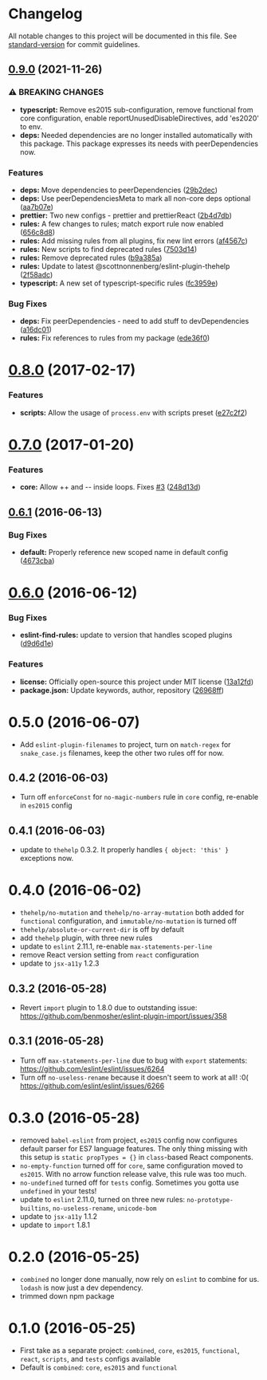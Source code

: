 # Changelog

All notable changes to this project will be documented in this file. See [standard-version](https://github.com/conventional-changelog/standard-version) for commit guidelines.

## [0.9.0](https://github.com/scottnonnenberg/eslint-config-thehelp/compare/v0.8.0...v0.9.0) (2021-11-26)


### ⚠ BREAKING CHANGES

* **typescript:** Remove es2015 sub-configuration, remove functional from
core configuration, enable reportUnusedDisableDirectives, add 'es2020'
to env.
* **deps:** Needed dependencies are no longer installed 
automatically with this package. This package expresses its needs with
peerDependencies now.

### Features

* **deps:** Move dependencies to peerDependencies ([29b2dec](https://github.com/scottnonnenberg/eslint-config-thehelp/commit/29b2dec089f7e1a43fc3dce3ee041cae50b0fd84))
* **deps:** Use peerDependenciesMeta to mark all non-core deps optional ([aa7b07e](https://github.com/scottnonnenberg/eslint-config-thehelp/commit/aa7b07e1bcc87a0ce4a83e77824cac8c2d75130d))
* **prettier:** Two new configs - prettier and prettierReact ([2b4d7db](https://github.com/scottnonnenberg/eslint-config-thehelp/commit/2b4d7db3576c7e618d09bb0e3b5f78c9ab5db2a2))
* **rules:** A few changes to rules; match export rule now enabled ([656c8d8](https://github.com/scottnonnenberg/eslint-config-thehelp/commit/656c8d8e5d468be1473a4df7093ee992165c1055))
* **rules:** Add missing rules from all plugins, fix new lint errors ([af4567c](https://github.com/scottnonnenberg/eslint-config-thehelp/commit/af4567cb84f24e864959bc8538d158c3937a7ffa))
* **rules:** New scripts to find deprecated rules ([7503d14](https://github.com/scottnonnenberg/eslint-config-thehelp/commit/7503d143bc391e1952f85ab808dfaf11774be1c8))
* **rules:** Remove deprecated rules ([b9a385a](https://github.com/scottnonnenberg/eslint-config-thehelp/commit/b9a385af358772fb78e2bd93b8ab47aae7b69ad8))
* **rules:** Update to latest @scottnonnenberg/eslint-plugin-thehelp ([2f58adc](https://github.com/scottnonnenberg/eslint-config-thehelp/commit/2f58adcf77bb08670431b0f514aa57f5edc1a2fd))
* **typescript:** A new set of typescript-specific rules ([fc3959e](https://github.com/scottnonnenberg/eslint-config-thehelp/commit/fc3959e73a230d66ef1ae67cd60e42c392a70145))


### Bug Fixes

* **deps:** Fix peerDependencies - need to add stuff to devDependencies ([a16dc01](https://github.com/scottnonnenberg/eslint-config-thehelp/commit/a16dc017392840d5ebc1612d871583abb192a562))
* **rules:** Fix references to rules from my package ([ede36f0](https://github.com/scottnonnenberg/eslint-config-thehelp/commit/ede36f0f7a89d9c690cf736422061c754e150e6b))

<a name="0.8.0"></a>
# [0.8.0](https://github.com/scottnonnenberg/eslint-config-thehelp/compare/v0.7.0...v0.8.0) (2017-02-17)


### Features

* **scripts:** Allow the usage of `process.env` with scripts preset ([e27c2f2](https://github.com/scottnonnenberg/eslint-config-thehelp/commit/e27c2f2))



<a name="0.7.0"></a>
# [0.7.0](https://github.com/scottnonnenberg/eslint-config-thehelp/compare/v0.6.1...v0.7.0) (2017-01-20)


### Features

* **core:** Allow ++ and -- inside loops. Fixes [#3](https://github.com/scottnonnenberg/eslint-config-thehelp/issues/3) ([248d13d](https://github.com/scottnonnenberg/eslint-config-thehelp/commit/248d13d))



<a name="0.6.1"></a>
## [0.6.1](https://github.com/scottnonnenberg/eslint-config-thehelp/compare/v0.6.0...v0.6.1) (2016-06-13)


### Bug Fixes

* **default:** Properly reference new scoped name in default config ([4673cba](https://github.com/scottnonnenberg/eslint-config-thehelp/commit/4673cba))



<a name="0.6.0"></a>
# [0.6.0](https://github.com/scottnonnenberg/eslint-config-thehelp/compare/v0.5.0...v0.6.0) (2016-06-12)


### Bug Fixes

* **eslint-find-rules:** update to version that handles scoped plugins ([d9d6d1e](https://github.com/scottnonnenberg/eslint-config-thehelp/commit/d9d6d1e))


### Features

* **license:** Officially open-source this project under MIT license ([13a12fd](https://github.com/scottnonnenberg/eslint-config-thehelp/commit/13a12fd))
* **package.json:** Update keywords, author, repository ([26968ff](https://github.com/scottnonnenberg/eslint-config-thehelp/commit/26968ff))


<a name="0.5.0"></a>
# 0.5.0 (2016-06-07)

* Add `eslint-plugin-filenames` to project, turn on `match-regex` for `snake_case.js` filenames, keep the other two rules off for now.


<a name="0.4.2"></a>
## 0.4.2 (2016-06-03)

* Turn off `enforceConst` for `no-magic-numbers` rule in `core` config, re-enable in `es2015` config


<a name="0.4.1"></a>
## 0.4.1 (2016-06-03)

* update to `thehelp` 0.3.2. It properly handles `{ object: 'this' }` exceptions now.


<a name="0.4.0"></a>
# 0.4.0 (2016-06-02)

* `thehelp/no-mutation` and `thehelp/no-array-mutation` both added for `functional` configuration, and `immutable/no-mutation` is turned off
* `thehelp/absolute-or-current-dir` is off by default
* add `thehelp` plugin, with three new rules
* update to `eslint` 2.11.1, re-enable `max-statements-per-line`
* remove React version setting from `react` configuration
* update to `jsx-a11y` 1.2.3


<a name="0.3.2"></a>
## 0.3.2 (2016-05-28)

* Revert `import` plugin to 1.8.0 due to outstanding issue: https://github.com/benmosher/eslint-plugin-import/issues/358


<a name="0.3.1"></a>
## 0.3.1 (2016-05-28)

* Turn off `max-statements-per-line` due to bug with `export` statements: https://github.com/eslint/eslint/issues/6264
* Turn off `no-useless-rename` because it doesn't seem to work at all! :0( https://github.com/eslint/eslint/issues/6266


<a name="0.3.0"></a>
# 0.3.0 (2016-05-28)

* removed `babel-eslint` from project, `es2015` config now configures default parser for ES7 language features. The only thing missing with this setup is `static propTypes = {}` in `class`-based React components.
* `no-empty-function` turned off for `core`, same configuration moved to `es2015`. With no arrow function release valve, this rule was too much.
* `no-undefined` turned off for `tests` config. Sometimes you gotta use `undefined` in your tests!
* update to `eslint` 2.11.0, turned on three new rules: `no-prototype-builtins`, `no-useless-rename`, `unicode-bom`
* update to `jsx-a11y` 1.1.2
* update to `import` 1.8.1


<a name="0.2.0"></a>
# 0.2.0 (2016-05-25)

* `combined` no longer done manually, now rely on `eslint` to combine for us. `lodash` is now just a dev dependency.
* trimmed down npm package


<a name="0.1.0"></a>
# 0.1.0 (2016-05-25)

* First take as a separate project: `combined`, `core`, `es2015`, `functional`, `react`, `scripts`, and `tests` configs available
* Default is `combined`: `core`, `es2015` and `functional`
